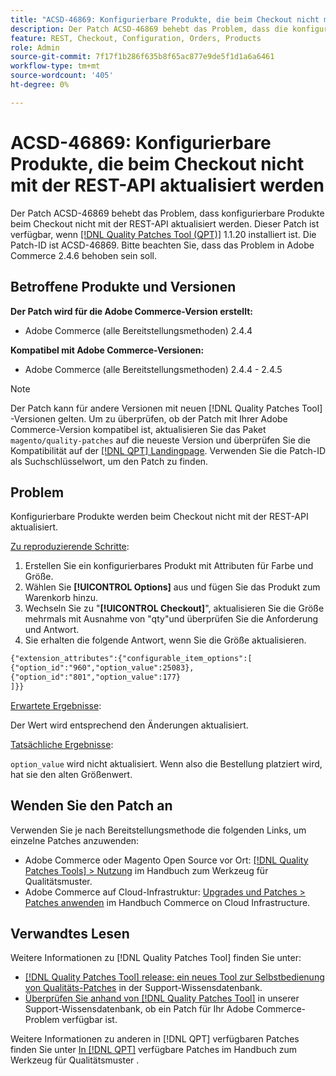 ```yaml
---
title: "ACSD-46869: Konfigurierbare Produkte, die beim Checkout nicht mit der REST-API aktualisiert werden"
description: Der Patch ACSD-46869 behebt das Problem, dass die konfigurierbaren Produkte beim Checkout nicht mit der REST-API aktualisiert werden. Dieser Patch ist verfügbar, wenn das [Quality Patches Tool (QPT)](https://experienceleague.adobe.com/en/docs/commerce-knowledge-base/kb/announcements/commerce-announcements/magento-quality-patches-released-new-tool-to-self-serve-quality-patches) 1.1.20 installiert ist. Die Patch-ID ist ACSD-46869. Bitte beachten Sie, dass das Problem in Adobe Commerce 2.4.6 behoben sein soll.
feature: REST, Checkout, Configuration, Orders, Products
role: Admin
source-git-commit: 7f17f1b286f635b8f65ac877e9de5f1d1a6a6461
workflow-type: tm+mt
source-wordcount: '405'
ht-degree: 0%

---
```


# ACSD-46869: Konfigurierbare Produkte, die beim Checkout nicht mit der REST-API aktualisiert werden

Der Patch ACSD-46869 behebt das Problem, dass konfigurierbare Produkte beim Checkout nicht mit der REST-API aktualisiert werden. Dieser Patch ist verfügbar, wenn [[!DNL Quality Patches Tool (QPT)]](https://experienceleague.adobe.com/en/docs/commerce-knowledge-base/kb/announcements/commerce-announcements/magento-quality-patches-released-new-tool-to-self-serve-quality-patches) 1.1.20 installiert ist. Die Patch-ID ist ACSD-46869. Bitte beachten Sie, dass das Problem in Adobe Commerce 2.4.6 behoben sein soll.

## Betroffene Produkte und Versionen

**Der Patch wird für die Adobe Commerce-Version erstellt:**

* Adobe Commerce (alle Bereitstellungsmethoden) 2.4.4

**Kompatibel mit Adobe Commerce-Versionen:**

* Adobe Commerce (alle Bereitstellungsmethoden) 2.4.4 - 2.4.5

>[!NOTE]
>
>Der Patch kann für andere Versionen mit neuen [!DNL Quality Patches Tool] -Versionen gelten. Um zu überprüfen, ob der Patch mit Ihrer Adobe Commerce-Version kompatibel ist, aktualisieren Sie das Paket `magento/quality-patches` auf die neueste Version und überprüfen Sie die Kompatibilität auf der [[!DNL QPT] Landingpage](https://experienceleague.adobe.com/tools/commerce-quality-patches/index.html). Verwenden Sie die Patch-ID als Suchschlüsselwort, um den Patch zu finden.

## Problem

Konfigurierbare Produkte werden beim Checkout nicht mit der REST-API aktualisiert.

<u>Zu reproduzierende Schritte</u>:

1. Erstellen Sie ein konfigurierbares Produkt mit Attributen für Farbe und Größe.
1. Wählen Sie **[!UICONTROL Options]** aus und fügen Sie das Produkt zum Warenkorb hinzu.
1. Wechseln Sie zu &quot;**[!UICONTROL Checkout]**&quot;, aktualisieren Sie die Größe mehrmals mit Ausnahme von &quot;qty&quot;und überprüfen Sie die Anforderung und Antwort.
1. Sie erhalten die folgende Antwort, wenn Sie die Größe aktualisieren.

```REST API
{"extension_attributes":{"configurable_item_options":[
{"option_id":"960","option_value":25083},
{"option_id":"801","option_value":177}
]}}
```

<u>Erwartete Ergebnisse</u>:

Der Wert wird entsprechend den Änderungen aktualisiert.

<u>Tatsächliche Ergebnisse</u>:

`option_value` wird nicht aktualisiert. Wenn also die Bestellung platziert wird, hat sie den alten Größenwert.

## Wenden Sie den Patch an

Verwenden Sie je nach Bereitstellungsmethode die folgenden Links, um einzelne Patches anzuwenden:

* Adobe Commerce oder Magento Open Source vor Ort: [[!DNL Quality Patches Tools] > Nutzung](https://experienceleague.adobe.com/docs/commerce-operations/tools/quality-patches-tool/usage.html) im Handbuch zum Werkzeug für Qualitätsmuster.
* Adobe Commerce auf Cloud-Infrastruktur: [Upgrades und Patches > Patches anwenden](https://experienceleague.adobe.com/docs/commerce-cloud-service/user-guide/develop/upgrade/apply-patches.html) im Handbuch Commerce on Cloud Infrastructure.

## Verwandtes Lesen

Weitere Informationen zu [!DNL Quality Patches Tool] finden Sie unter:

* [[!DNL Quality Patches Tool] release: ein neues Tool zur Selbstbedienung von Qualitäts-Patches](https://experienceleague.adobe.com/en/docs/commerce-knowledge-base/kb/announcements/commerce-announcements/magento-quality-patches-released-new-tool-to-self-serve-quality-patches) in der Support-Wissensdatenbank.
* [Überprüfen Sie anhand von  [!DNL Quality Patches Tool]](https://experienceleague.adobe.com/docs/commerce-knowledge-base/kb/support-tools/patches/check-patch-for-magento-issue-with-magento-quality-patches.html) in unserer Support-Wissensdatenbank, ob ein Patch für Ihr Adobe Commerce-Problem verfügbar ist.

Weitere Informationen zu anderen in [!DNL QPT] verfügbaren Patches finden Sie unter [In  [!DNL QPT]](https://experienceleague.adobe.com/tools/commerce-quality-patches/index.html) verfügbare Patches im Handbuch zum Werkzeug für Qualitätsmuster .
